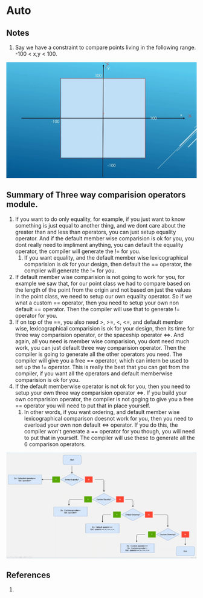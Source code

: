 # Auto

## Notes
1. Say we have a constraint to compare points living in the following range. -100 < x,y < 100.

![Constraints](50_50_Constrains.jpg)

## Summary of Three way comparision operators module.

1. If you want to do only equality, for example, if you just want to know something is just equal to another thing, and we dont care about the greater than and less than operators, you can just setup equality operator. And if the default member wise comparision is ok for you, you dont really need to impliment anything, you can default the equality operator, the compiler will generate the != for you. 
   1. If you want equality, and the default member wise lexicographical comparision is ok for your design, then default the == operator, the complier will generate the != for you. 
2. If default member wise comparision is not going to work for you, for example we saw that, for our point class we had to compare based on the length of the point from the origin and not based on just the values in the point class, we need to setup our own equality operator. So if we wnat a custom == operator, then you need to setup your own non default == operator. Then the compiler will use that to generate != operator for you.
3. If on top of the ==, you also need >, >=, <, <=, and default member wise, lexicographical comparision is ok for your design, then its time for three way comparision operator, or the spaceship operator <=>. And again, all you need is member wise comparision, you dont need much work, you can just default three way comparision operator. Then the compiler is going to generate all the other operators you need. The compiler will give you a free == operator, which can intern be used to set up the != operator. This is really the best that you can get from the compiler, if you want all the operators and default memberwise comparision is ok for you.
4. If the default memberwise operator is not ok for you, then you need to setup your own three way comparision operator <=>. If you build your own comparision operator, the compiler is not goging to give you a free == operator you will need to put that in place yourself. 
   1. In other words, if you want ordering, and default member wise lexicographical comparison doesnot work for you, then you need to overload your own non default <=> operator. If you do this, the compiler won't generate a == operator for you though, you will need to put that in yourself. The compiler will use these to generate all the 6 comparison operators. 


![Decision Tree](50_50_Decision_Diagram.jpg)

## References

1. 

